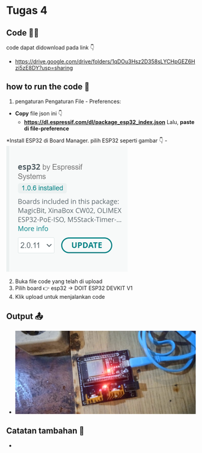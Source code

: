 # Tugas 4

## Code 🧑‍💻
code dapat didownload pada link 👇
* https://drive.google.com/drive/folders/1qDOu3Hsz2D358sLYCHpGEZ6Hzi5zE8DY?usp=sharing

## how to run the code 🤔
1. pengaturan Pengaturan File - Preferences:
  * **Copy** file json ini 👇 
    - **https://dl.espressif.com/dl/package_esp32_index.json**
    Lalu, **paste di file-preference**
  
  *Install ESP32 di Board Manager. pilih ESP32 seperti gambar 👇
    - ![Alt text](esp32.png)
  
2. Buka file code yang telah di upload
3. Pilih board 👉 esp32 -> DOIT ESP32 DEVKIT V1 
4. Klik upload untuk menjalankan code 


## Output 📤
- ![Alt text](mikro-tgs-4.jpg)


## Catatan tambahan 📝
-